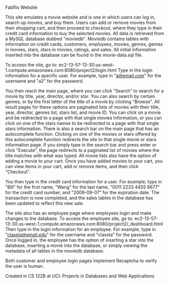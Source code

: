 Fabflix Website

This site emulates a movie website and is one in which users can log in, search up movies, and buy them.
Users can add or remove movies from their shopping cart, and then proceed to checkout, where they 
type in their credit card information to buy the selected movies. All data is retrieved from a MySQL
database dubbed "moviedb". Moviedb contains tables with information on credit cards, customers,
employees, movies, genres, genres in movies, stars, stars in movies, ratings, and sales. All initial
information inserted into the database can be found in the movie-data.sql file.

To access the site, go to: ec2-13-57-13-30.us-west-1.compute.amazonaws.com:8080/project2/login.html
Type in the login information for a specific user. For example, type in "a@email.com" for the username
and "a2" for the password. 

You then reach the main page, where you can click "Search" to search for a movie by title, year, director, 
and/or star. You can also search by certain genres, or by the first letter of the title of a movie by clicking 
"Browse". All result pages for these options are paginated lists of movies with their title, year, director, 
genres list, stars list, and movie ID. You can click on a movie and be redirected to a page with that single 
movies information, or you can click on one of the stars names to be redirected to a page with that single 
stars information. There is also a search bar on the main page that has an autocomplete function. Clicking 
on one of the movies or stars offered by this autocomplete function redirects the site to that single movie 
or stars information page. If you simply type in the search bar and press enter or click "Execute", the page 
redirects to a paginated list of movies where the title matches with what was typed. All movie lists also have 
the option of adding a movie to your cart. Once you have added movies to your cart, you can view items in your 
cart, add or remove items, and then click "Checkout". 

You then type in the credit card information for a user. For example, type in "Bill" for the first name,
"Wang" for the last name, "0011 2233 4455 6677" for the credit card number, and "2009-09-07" for the expiration 
date. The transaction is now completed, and the sales tables in the database has been updated to reflect this
new sale.

The site also has an employee page where employees login and make changes to the database.
To access the employee site, go to: ec2-13-57-13-30.us-west-1.compute.amazonaws.com:8080/project2/_dashboard.html
Then type in the login information for an employee. For example, type in "classta@email.edu" for the username
and "classta" for the password. Once logged in, the employee has the option of inserting a star into the 
database, inserting a movie into the database, or simply viewing the metadata of all tables in the moviedb
database.

Both customer and employee login pages implement Recaptcha to verify the user is human.

Created in CS 122B at UCI: Projects in Databases and Web Applications
